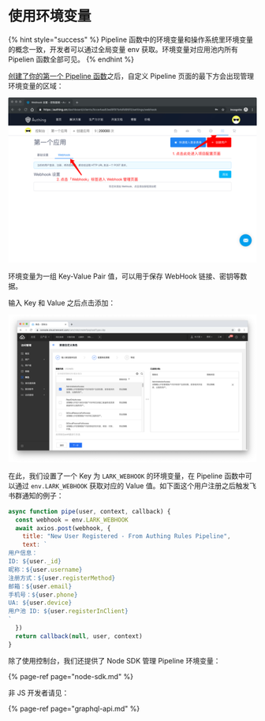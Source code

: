 # 使用环境变量

{% hint style="success" %}
Pipeline 函数中的环境变量和操作系统里环境变量的概念一致，开发者可以通过全局变量 env 获取。环境变量对应用池内所有 Pipelien 函数全部可见。
{% endhint %}

[创建了你的第一个 Pipeline 函数](write-your-first-pipeline-function.md)之后，自定义 Pipeline 页面的最下方会出现管理环境变量的区域：

![](../../.gitbook/assets/image%20%28427%29.png)

环境变量为一组 Key-Value Pair 值，可以用于保存 WebHook 链接、密钥等数据。

输入 Key  和 Value  之后点击添加：

![](../../.gitbook/assets/image%20%28290%29.png)

在此，我们设置了一个 Key 为 `LARK_WEBHOOK` 的环境变量，在 Pipeline 函数中可以通过 `env.LARK_WEBHOOK` 获取对应的 Value 值。如下面这个用户注册之后触发飞书群通知的例子：

```javascript
async function pipe(user, context, callback) {
  const webhook = env.LARK_WEBHOOK
  await axios.post(webhook, {
    title: "New User Registered - From Authing Rules Pipeline",
    text: `
用户信息：
ID: ${user._id}
昵称：${user.username}
注册方式：${user.registerMethod}
邮箱：${user.email}
手机号：${user.phone}
UA: ${user.device}
用户池 ID: ${user.registerInClient}
`
  })
  return callback(null, user, context)
}
```

除了使用控制台，我们还提供了 Node SDK 管理 Pipeline 环境变量：

{% page-ref page="node-sdk.md" %}

非 JS 开发者请见：

{% page-ref page="graphql-api.md" %}



